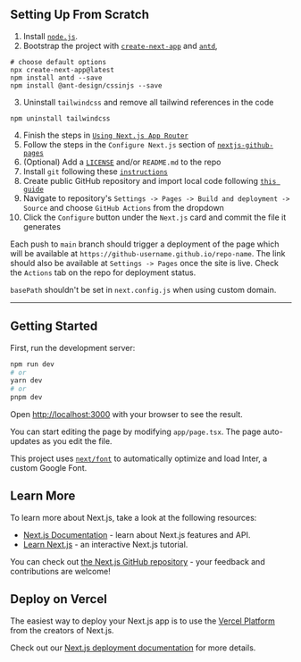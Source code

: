 ## Setting Up From Scratch
1. Install [`node.js`](https://nodejs.org/en/download/current).
2. Bootstrap the project with [`create-next-app`](https://github.com/vercel/next.js/tree/canary/packages/create-next-app) and [`antd`](https://ant.design/docs/react/use-with-next), 
```
# choose default options
npx create-next-app@latest
npm install antd --save
npm install @ant-design/cssinjs --save
```
3. Uninstall `tailwindcss` and remove all tailwind references in the code
```
npm uninstall tailwindcss
```
4. Finish the steps in [`Using Next.js App Router`](https://ant.design/docs/react/use-with-next#using-nextjs-app-router)
5. Follow the steps in the `Configure Next.js` section of [`nextjs-github-pages`](https://github.com/gregrickaby/nextjs-github-pages#configure-nextjs)
6. (Optional) Add a [`LICENSE`](https://docs.github.com/en/repositories/managing-your-repositorys-settings-and-features/customizing-your-repository/licensing-a-repository) and/or `README.md` to the repo
7. Install `git` following these [`instructions`](https://git-scm.com/book/en/v2/Getting-Started-Installing-Git)
8. Create public GitHub repository and import local code following [`this guide`](https://docs.github.com/en/migrations/importing-source-code/using-the-command-line-to-import-source-code/adding-locally-hosted-code-to-github)
9. Navigate to repository's `Settings -> Pages -> Build and deployment -> Source` and choose `GitHub Actions` from the dropdown
10. Click the `Configure` button under the `Next.js` card and commit the file it generates

Each push to `main` branch should trigger a deployment of the page which will be available at `https://github-username.github.io/repo-name`. The link should also be available at `Settings -> Pages` once the site is live.
Check the `Actions` tab on the repo for deployment status. 

`basePath` shouldn't be set in `next.config.js` when using custom domain.
___________________
## Getting Started

First, run the development server:

```bash
npm run dev
# or
yarn dev
# or
pnpm dev
```

Open [http://localhost:3000](http://localhost:3000) with your browser to see the result.

You can start editing the page by modifying `app/page.tsx`. The page auto-updates as you edit the file.

This project uses [`next/font`](https://nextjs.org/docs/basic-features/font-optimization) to automatically optimize and load Inter, a custom Google Font.

## Learn More

To learn more about Next.js, take a look at the following resources:

- [Next.js Documentation](https://nextjs.org/docs) - learn about Next.js features and API.
- [Learn Next.js](https://nextjs.org/learn) - an interactive Next.js tutorial.

You can check out [the Next.js GitHub repository](https://github.com/vercel/next.js/) - your feedback and contributions are welcome!

## Deploy on Vercel

The easiest way to deploy your Next.js app is to use the [Vercel Platform](https://vercel.com/new?utm_medium=default-template&filter=next.js&utm_source=create-next-app&utm_campaign=create-next-app-readme) from the creators of Next.js.

Check out our [Next.js deployment documentation](https://nextjs.org/docs/deployment) for more details.
